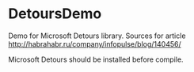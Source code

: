 DetoursDemo
===========

Demo for Microsoft Detours library. Sources for article http://habrahabr.ru/company/infopulse/blog/140456/

Microsoft Detours should be installed before compile.